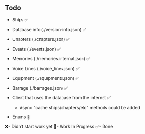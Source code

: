 ## Todo

* Ships ✅

* Database info (./version-info.json) ✅
* Chapters (./chapters.json) ✅
* Events (./events.json) ✅
* Memories (./memories.internal.json) ✅
* Voice Lines (./voice_lines.json) ✅
* Equipment (./equipments.json) ✅
* Barrage (./barrages.json) ✅
* Client that uses the database from the internet ✅
  * Async "cache ships/chapters/etc" methods could be added 

* Enums 📝

❌- Didn't start work yet
📝- Work In Progress
✅- Done